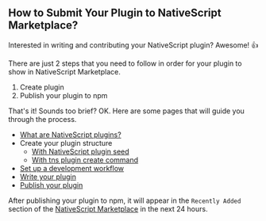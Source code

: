 ## How to Submit Your Plugin to NativeScript Marketplace?

Interested in writing and contributing your NativeScript plugin? Awesome!  👍

There are just 2 steps that you need to follow in order for your plugin to show in NativeScript Marketplace.

1) Create plugin
1) Publish your plugin to npm

That's it! Sounds too brief? OK. Here are some pages that will guide you through the process.

- [What are NativeScript plugins?](https://docs.nativescript.org/plugins/plugin-reference)
- Create your plugin structure
  - [With NativeScript plugin seed](https://docs.nativescript.org/plugins/building-plugins#step-1-start-your-plugin)
  - [With tns plugin create command](https://docs.nativescript.org/tooling/docs-cli/lib-management/plugin-create)
- [Set up a development workflow](https://docs.nativescript.org/plugins/building-plugins#step-2-set-up-a-development-workflow)
- [Write your plugin](https://docs.nativescript.org/plugins/building-plugins#step-3-write-your-plugin)
- [Publish your plugin](https://docs.nativescript.org/plugins/building-plugins#step-4-publish-your-plugin)

After publishing your plugin to npm, it will appear in the `Recently Added` section of the [NativeScript Marketplace](https://market.nativescript.org/) in the next 24 hours.
